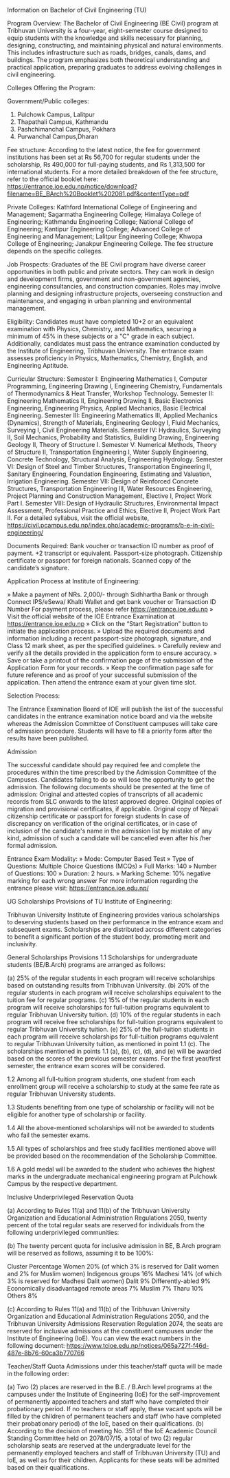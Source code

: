 Information on Bachelor of Civil Engineering (TU)

Program Overview: The Bachelor of Civil Engineering (BE Civil) program at Tribhuvan University is a four-year, eight-semester course designed to equip students with the knowledge and skills necessary for planning, designing, constructing, and maintaining physical and natural environments. This includes infrastructure such as roads, bridges, canals, dams, and buildings. The program emphasizes both theoretical understanding and practical application, preparing graduates to address evolving challenges in civil engineering.

Colleges Offering the Program:

Government/Public colleges:

1. Pulchowk Campus, Lalitpur
2. Thapathali Campus, Kathmandu
3. Pashchimanchal Campus, Pokhara
4. Purwanchal Campus,Dharan

Fee structure:
According to the latest notice, the fee for government institutions has been set at Rs 56,700 for regular students under the scholarship, Rs 490,000 for full-paying students, and Rs 1,313,500 for international students. For a more detailed breakdown of the fee structure, refer to the official booklet here: https://entrance.ioe.edu.np/notice/download?filename=BE_BArch%20Booklet%202081.pdf&contentType=pdf

Private Colleges: Kathford International College of Engineering and Management; Sagarmatha Engineering College; Himalaya College of Engineering; Kathmandu Engineering College; National College of Engineering; Kantipur Engineering College; Advanced College of Engineering and Management; Lalitpur Engineering College; Khwopa College of Engineering; Janakpur Engineering College. The fee structure depends on the specific colleges.

Job Prospects: Graduates of the BE Civil program have diverse career opportunities in both public and private sectors. They can work in design and development firms, government and non-government agencies, engineering consultancies, and construction companies. Roles may involve planning and designing infrastructure projects, overseeing construction and maintenance, and engaging in urban planning and environmental management.

Eligibility: Candidates must have completed 10+2 or an equivalent examination with Physics, Chemistry, and Mathematics, securing a minimum of 45% in these subjects or a "C" grade in each subject. Additionally, candidates must pass the entrance examination conducted by the Institute of Engineering, Tribhuvan University. The entrance exam assesses proficiency in Physics, Mathematics, Chemistry, English, and Engineering Aptitude.

Curricular Structure:
Semester I: Engineering Mathematics I, Computer Programming, Engineering Drawing I, Engineering Chemistry, Fundamentals of Thermodynamics & Heat Transfer, Workshop Technology.
Semester II: Engineering Mathematics II, Engineering Drawing II, Basic Electronics Engineering, Engineering Physics, Applied Mechanics, Basic Electrical Engineering.
Semester III: Engineering Mathematics III, Applied Mechanics (Dynamics), Strength of Materials, Engineering Geology I, Fluid Mechanics, Surveying I, Civil Engineering Materials.
Semester IV: Hydraulics, Surveying II, Soil Mechanics, Probability and Statistics, Building Drawing, Engineering Geology II, Theory of Structure I.
Semester V: Numerical Methods, Theory of Structure II, Transportation Engineering I, Water Supply Engineering, Concrete Technology, Structural Analysis, Engineering Hydrology.
Semester VI: Design of Steel and Timber Structures, Transportation Engineering II, Sanitary Engineering, Foundation Engineering, Estimating and Valuation, Irrigation Engineering.
Semester VII: Design of Reinforced Concrete Structures, Transportation Engineering III, Water Resources Engineering, Project Planning and Construction Management, Elective I, Project Work Part I.
Semester VIII: Design of Hydraulic Structures, Environmental Impact Assessment, Professional Practice and Ethics, Elective II, Project Work Part II. For a detailed syllabus, visit the official website, https://civil.pcampus.edu.np/index.php/academic-programs/b-e-in-civil-engineering/

Documents Required: Bank voucher or transaction ID number as proof of payment. +2 transcript or equivalent. Passport-size photograph. Citizenship certificate or passport for foreign nationals. Scanned copy of the candidate’s signature.

Application Process at Institute of Engineering:

» Make a payment of NRs. 2,000/- through Sidhhartha Bank or through Connect IPS/eSewa/ Khalti Wallet and get bank voucher or Transaction ID Number For payment process, please refer https://entrance.ioe.edu.np
» Visit the official website of the IOE Entrance Examination at https://entrance.ioe.edu.np
» Click on the “Start Registration” button to initiate the application process.
» Upload the required documents and information including a recent passport-size photograph, signature, and Class 12 mark sheet, as per the specified guidelines.
» Carefully review and verify all the details provided in the application form to ensure accuracy.
» Save or take a printout of the confirmation page of the submission of the Application Form for your records.
» Keep the confirmation page safe for future reference and as proof of your successful submission of the application. Then attend the entrance exam at your given time slot.

Selection Process:

The Entrance Examination Board of IOE will publish the list of the successful candidates in the entrance examination notice board and via the website whereas the Admission Committee of Constituent campuses will take care of admission procedure. Students will have to fill a priority form after the results have been published.

Admission

The successful candidate should pay required fee and complete the procedures within the time prescribed by the Admission Committee of the Campuses. Candidates failing to do so will lose the opportunity to get the admission. The following documents should be presented at the time of admission:
Original and attested copies of transcripts of all academic records from SLC onwards to the latest approved degree.
Original copies of migration and provisional certificates, if applicable.
Original copy of Nepali citizenship certificate or passport for foreign students
In case of discrepancy on verification of the original certificates, or in case of inclusion of the candidate's name in the admission list by mistake of any kind, admission of such a candidate will be cancelled even after his /her formal admission.

Entrance Exam Modality:
» Mode: Computer Based Test
» Type of Questions: Multiple Choice Questions (MCQs)
» Full Marks: 140
» Number of Questions: 100
» Duration: 2 hours.
» Marking Scheme: 10% negative marking for each wrong answer
For more information regarding the entrance please visit: https://entrance.ioe.edu.np/

UG Scholarships Provisions of TU Institute of Engineering:

Tribhuvan University Institute of Engineering provides various scholarships to deserving students based on their performance in the entrance exam and subsequent exams. Scholarships are distributed across different categories to benefit a significant portion of the student body, promoting merit and inclusivity.

General Scholarships Provisions
1.1 Scholarships for undergraduate students (BE/B.Arch) programs are arranged as follows:

(a) 25% of the regular students in each program will receive scholarships based on outstanding results from Tribhuvan University.
(b) 20% of the regular students in each program will receive scholarships equivalent to the tuition fee for regular programs.
(c) 15% of the regular students in each program will receive scholarships for full-tuition programs equivalent to regular Tribhuvan University tuition.
(d) 10% of the regular students in each program will receive free scholarships for full-tuition programs equivalent to regular Tribhuvan University tuition.
(e) 25% of the full-tuition students in each program will receive scholarships for full-tuition programs equivalent to regular Tribhuvan University tuition, as mentioned in point 1.1 (c).
The scholarships mentioned in points 1.1 (a), (b), (c), (d), and (e) will be awarded based on the scores of the previous semester exams. For the first year/first semester, the entrance exam scores will be considered.

1.2 Among all full-tuition program students, one student from each enrollment group will receive a scholarship to study at the same fee rate as regular Tribhuvan University students.

1.3 Students benefiting from one type of scholarship or facility will not be eligible for another type of scholarship or facility.

1.4 All the above-mentioned scholarships will not be awarded to students who fail the semester exams.

1.5 All types of scholarships and free study facilities mentioned above will be provided based on the recommendation of the Scholarship Committee.

1.6 A gold medal will be awarded to the student who achieves the highest marks in the undergraduate mechanical engineering program at Pulchowk Campus by the respective department.

Inclusive Underprivileged Reservation Quota

(a) According to Rules 11(a) and 11(b) of the Tribhuvan University Organization and Educational Administration Regulations 2050, twenty percent of the total regular seats are reserved for individuals from the following underprivileged communities:

(b) The twenty percent quota for inclusive admission in BE, B.Arch program will be reserved as follows, assuming it to be 100%:

Cluster Percentage
Women 20% (of which 3% is reserved for Dalit women and 2% for Muslim women)
Indigenous groups 16%
Madhesi 14% (of which 3% is reserved for Madhesi Dalit women)
Dalit 9%
Differently-abled 9%
Economically disadvantaged remote areas 7%
Muslim 7%
Tharu 10%
Others 8%

(c) According to Rules 11(a) and 11(b) of the Tribhuvan University Organization and Educational Administration Regulations 2050, and the Tribhuvan University Admissions Reservation Regulation 2074, the seats are reserved for inclusive admissions at the constituent campuses under the Institute of Engineering (IoE). You can view the exact numbers in the following document: https://www.tcioe.edu.np/notices/065a727f-f46d-487e-8b76-60ca3b770766

Teacher/Staff Quota
Admissions under this teacher/staff quota will be made in the following order:

(a) Two (2) places are reserved in the B.E. / B.Arch level programs at the campuses under the Institute of Engineering (IoE) for the self-improvement of permanently appointed teachers and staff who have completed their probationary period. If no teachers or staff apply, these vacant spots will be filled by the children of permanent teachers and staff (who have completed their probationary period) of the IoE, based on their qualifications.
(b) According to the decision of meeting No. 351 of the IoE Academic Council Standing Committee held on 2078/07/15, a total of two (2) regular scholarship seats are reserved at the undergraduate level for the permanently employed teachers and staff of Tribhuvan University (TU) and IoE, as well as for their children. Applicants for these seats will be admitted based on their qualifications.
